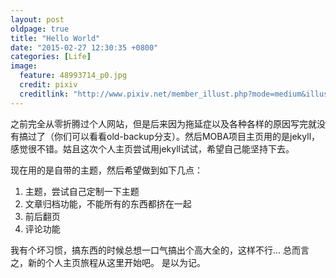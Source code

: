 ```yaml
---
layout: post
oldpage: true
title: "Hello World"
date: "2015-02-27 12:30:35 +0800"
categories: [Life]
image:
  feature: 48993714_p0.jpg
  credit: pixiv
  creditlink: "http://www.pixiv.net/member_illust.php?mode=medium&illust_id=48993714"
---
```


之前完全从零折腾过个人网站，但是后来因为拖延症以及各种各样的原因写完就没有搞过了（你们可以看看old-backup分支）。然后MOBA项目主页用的是jekyll，感觉很不错。姑且这次个人主页尝试用jekyll试试，希望自己能坚持下去。


现在用的是自带的主题，然后希望做到如下几点：

1. 主题，尝试自己定制一下主题
2. 文章归档功能，不能所有的东西都挤在一起
3. 前后翻页
4. 评论功能

我有个坏习惯，搞东西的时候总想一口气搞出个高大全的，这样不行...
总而言之，新的个人主页旅程从这里开始吧。
是以为记。
